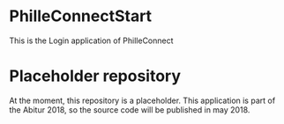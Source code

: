 # PhilleConnectStart
This is the Login application of PhilleConnect

# Placeholder repository
At the moment, this repository is a placeholder. This application is part of the Abitur 2018, so the source code will be published in may 2018.

